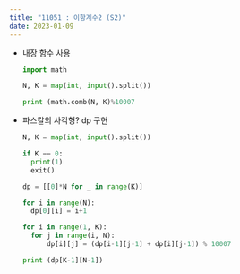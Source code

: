 ```yaml
---
title: "11051 : 이항계수2 (S2)"
date: 2023-01-09
---
```


- 내장 함수 사용

  ```python
  import math

  N, K = map(int, input().split())

  print (math.comb(N, K)%10007
  ```

- 파스칼의 사각형? dp 구현

  ```python
  N, K = map(int, input().split())

  if K == 0:
  	print(1)
  	exit()

  dp = [[0]*N for _ in range(K)]

  for i in range(N):
  	dp[0][i] = i+1

  for i in range(1, K):
  	for j in range(i, N):
  		dp[i][j] = (dp[i-1][j-1] + dp[i][j-1]) % 10007

  print (dp[K-1][N-1])
  ```
